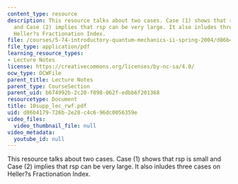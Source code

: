 ```yaml
---
content_type: resource
description: This resource talks about two cases. Case (1) shows that rsp is small
  and Case (2) implies that rsp can be very large. It also inludes three cases on
  Heller?s Fractionation Index.
file: /courses/5-74-introductory-quantum-mechanics-ii-spring-2004/d86b4179726b2e28c4c696dc0056359e_10supp_lec_rwf.pdf
file_type: application/pdf
learning_resource_types:
- Lecture Notes
license: https://creativecommons.org/licenses/by-nc-sa/4.0/
ocw_type: OCWFile
parent_title: Lecture Notes
parent_type: CourseSection
parent_uid: b674992b-2c20-f098-062f-edbb6f201368
resourcetype: Document
title: 10supp_lec_rwf.pdf
uid: d86b4179-726b-2e28-c4c6-96dc0056359e
video_files:
  video_thumbnail_file: null
video_metadata:
  youtube_id: null
---
```

This resource talks about two cases. Case (1) shows that rsp is small and Case (2) implies that rsp can be very large. It also inludes three cases on Heller?s Fractionation Index.
